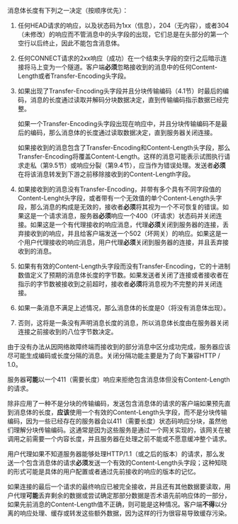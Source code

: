 消息体长度有下列之一决定（按顺序优先）：

1. 任何HEAD请求的响应，以及状态码为1xx（信息），204（无内容），或者304（未修改）的响应而不管消息中的头字段的出现，它们总是在头部分的第一个空行以后终止，因此不能包含消息体。

2. 任何CONNECT请求的2xx响应（成功）在一个结束头字段的空行之后暗示连接将马上变为一个隧道。客户端**必须**忽略接收到的消息中的任何Content-Length或者Transfer-Encoding头字段。

3. 如果出现了Transfer-Encoding头字段并且分块传输编码（4.1节）时最后的编码，消息的长度通过读取并解码分块数据决定，直到传输编码指示数据已经完整。

   如果一个Transfer-Encoding头字段出现在响应中，并且分块传输编码不是最后的编码，那么消息体的长度通过读取数据决定，直到服务器关闭连接。

   如果接收到的消息包含了Transfer-Encoding和Content-Length头字段，那么Transfer-Encoding将覆盖Content-Length。这样的消息可能表示试图执行请求走私（第9.5节）或响应分裂（第9.4节），应当作为错误处理。发送者**必须**在将该消息转发到下游之前移除接收到的Content-Length字段。

4. 如果接收到的消息没有Transfer-Encoding，并带有多个具有不同字段值的Content-Lenght头字段，或者带有一个无效值的单个Content-Length头字段，那么消息的构成是无效的，接收者**必须**将其视为一个不可恢复的错误。如果这是一个请求消息，服务器**必须**响应一个400（坏请求）状态码并关闭连接。如果这是一个有代理接收的响应消息，代理**必须**关闭到服务器的连接，丢弃接收到的响应，并且给客户端发送一个502（坏网关）的响应。如果这是一个用户代理接收的响应消息，用户代理**必须**关闭到服务器的连接，并且丢弃接收到的消息。

5. 如果有有效的Content-Length头字段而没有Transfer-Encoding，它的十进制数值定义了预期的消息体长度的字节数。如果发送者关闭了连接或者接收者在指示的字节数被接收到之前超时，接收者**必须**将消息视为不完整的并关闭连接。

6. 如果一条消息不满足上述情况，那么消息体的长度是0（将没有消息体出现）。

7. 否则，这将是一条没有声明消息长度的消息，所以消息体长度由在服务器关闭连接之前接收到的八位字节数决定。

由于没有办法从因网络故障终端而接收到的部分消息中区分成功完成，服务器应该尽可能生成编码或长度分隔的消息。关闭分隔功能主要是为了向下兼容HTTP / 1.0。

服务器**可能**以一个411（需要长度）响应来拒绝包含消息体但没有Content-Length的请求。

除非应用了一种不是分块的传输编码，发送包含消息体的请求的客户端如果预先直到消息体的长度，**应该**使用一个有效的Content-Length头字段，而不是分块传输编码，因为一些已经存在的服务器会以411（需要长度）状态码响应分块，虽然他们理解分块传输编码。这通常是因为这些服务是通过一个网关实现的，该网关在被调用之前需要一个内容长度，并且服务器在处理之前不能或不愿意缓冲整个请求。

用户代理如果不知道服务器能够处理HTTP/1.1（或之后的版本）的请求，那么发送一个包含消息体的请求**必须**发送一个有效的Content-Length头字段；这种知晓的形式可能是具体的用户配置或者通过先前接收的响应的版本的记忆。

如果连接的最后一个请求的最终响应已被完全接收，并且还有其他数据要读取，用户代理**可能**丢弃剩余的数据或尝试确定那部分数据是否术语先前响应体的一部分，如果先前消息的Content-Length值不正确，则可能是这种情况。客户端**不得**以分离的响应处理、缓存或转发这些额外数据，因为这样的行为很容易导致缓存污染。